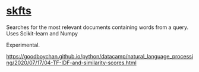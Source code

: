# [skfts](https://github.com/rtmigo/skfts_py#readme)

Searches for the most relevant documents containing words from a query. Uses
Scikit-learn and Numpy

Experimental.

https://goodboychan.github.io/python/datacamp/natural_language_processing/2020/07/17/04-TF-IDF-and-similarity-scores.html
